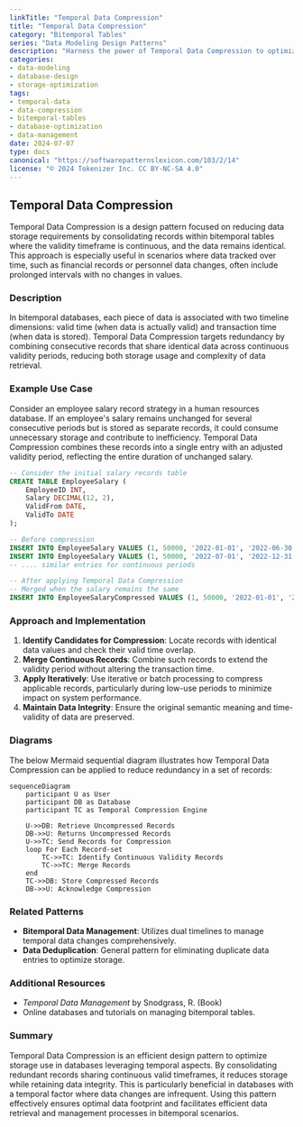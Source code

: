 ```yaml
---
linkTitle: "Temporal Data Compression"
title: "Temporal Data Compression"
category: "Bitemporal Tables"
series: "Data Modeling Design Patterns"
description: "Harness the power of Temporal Data Compression to optimize data storage by merging records with continuous validity and identical data within bitemporal tables."
categories:
- data-modeling
- database-design
- storage-optimization
tags:
- temporal-data
- data-compression
- bitemporal-tables
- database-optimization
- data-management
date: 2024-07-07
type: docs
canonical: "https://softwarepatternslexicon.com/103/2/14"
license: "© 2024 Tokenizer Inc. CC BY-NC-SA 4.0"
---
```


## Temporal Data Compression

Temporal Data Compression is a design pattern focused on reducing data storage requirements by consolidating records within bitemporal tables where the validity timeframe is continuous, and the data remains identical. This approach is especially useful in scenarios where data tracked over time, such as financial records or personnel data changes, often include prolonged intervals with no changes in values.

### Description

In bitemporal databases, each piece of data is associated with two timeline dimensions: valid time (when data is actually valid) and transaction time (when data is stored). Temporal Data Compression targets redundancy by combining consecutive records that share identical data across continuous validity periods, reducing both storage usage and complexity of data retrieval.

### Example Use Case

Consider an employee salary record strategy in a human resources database. If an employee's salary remains unchanged for several consecutive periods but is stored as separate records, it could consume unnecessary storage and contribute to inefficiency. Temporal Data Compression combines these records into a single entry with an adjusted validity period, reflecting the entire duration of unchanged salary.

```sql
-- Consider the initial salary records table
CREATE TABLE EmployeeSalary (
    EmployeeID INT,
    Salary DECIMAL(12, 2),
    ValidFrom DATE,
    ValidTo DATE
);

-- Before compression
INSERT INTO EmployeeSalary VALUES (1, 50000, '2022-01-01', '2022-06-30');
INSERT INTO EmployeeSalary VALUES (1, 50000, '2022-07-01', '2022-12-31');
-- .... similar entries for continuous periods

-- After applying Temporal Data Compression
-- Merged when the salary remains the same
INSERT INTO EmployeeSalaryCompressed VALUES (1, 50000, '2022-01-01', '2022-12-31');
```

### Approach and Implementation

1. **Identify Candidates for Compression**: Locate records with identical data values and check their valid time overlap.
2. **Merge Continuous Records**: Combine such records to extend the validity period without altering the transaction time.
3. **Apply Iteratively**: Use iterative or batch processing to compress applicable records, particularly during low-use periods to minimize impact on system performance.
4. **Maintain Data Integrity**: Ensure the original semantic meaning and time-validity of data are preserved.

### Diagrams

The below Mermaid sequential diagram illustrates how Temporal Data Compression can be applied to reduce redundancy in a set of records:

```mermaid
sequenceDiagram
    participant U as User
    participant DB as Database
    participant TC as Temporal Compression Engine

    U->>DB: Retrieve Uncompressed Records
    DB->>U: Returns Uncompressed Records
    U->>TC: Send Records for Compression
    loop For Each Record-set
        TC->>TC: Identify Continuous Validity Records
        TC->>TC: Merge Records
    end
    TC->>DB: Store Compressed Records
    DB->>U: Acknowledge Compression
```

### Related Patterns

- **Bitemporal Data Management**: Utilizes dual timelines to manage temporal data changes comprehensively.
- **Data Deduplication**: General pattern for eliminating duplicate data entries to optimize storage.

### Additional Resources

- *Temporal Data Management* by Snodgrass, R. (Book)
- Online databases and tutorials on managing bitemporal tables.

### Summary

Temporal Data Compression is an efficient design pattern to optimize storage use in databases leveraging temporal aspects. By consolidating redundant records sharing continuous valid timeframes, it reduces storage while retaining data integrity. This is particularly beneficial in databases with a temporal factor where data changes are infrequent. Using this pattern effectively ensures optimal data footprint and facilitates efficient data retrieval and management processes in bitemporal scenarios.
